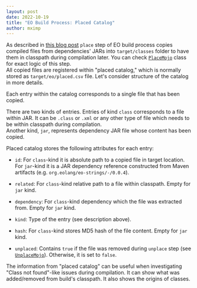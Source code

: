 ```yaml
---
layout: post
date: 2022-10-19
title: "EO Build Process: Placed Catalog"
author: mximp
---
```


As described in [this blog post](https://www.yegor256.com/2021/10/21/objectionary.html#place-)
`place` step of EO build process copies compiled files from dependencies' JARs
into `target/classes` folder to have them in classpath during compilation later. 
You can check [`PlaceMojo`](https://github.com/objectionary/eo/blob/master/eo-maven-plugin/src/main/java/org/eolang/maven/Place.java)
class for exact logic of this step.  
All copied files are registered within "placed catalog," which is normally stored as
`target/eo/placed.csv` file.
Let's consider structure of the catalog in more details.

<!--more-->

Each entry within the catalog corresponds to a single file that has been copied.

There are two kinds of entries. Entries of kind `class` corresponds to a file within JAR. 
It can be `.class` or `.xml` or any other type of file which needs to be within classpath
during compilation.  
Another kind, `jar`, represents dependency JAR file whose content has been copied.  

Placed catalog stores the following attributes for each entry:

* `id`:
For `class`-kind it is absolute path to a copied file in target location.
For `jar`-kind it is a JAR dependency reference constructed from Maven artifacts
(e.g. `org.eolang/eo-strings/-/0.0.4`).

* `related`:
For `class`-kind relative path to a file within classpath.
Empty for `jar` kind.

* `dependency`:
For `class`-kind dependency which the file was extracted from.
Empty for `jar` kind.

* `kind`:
Type of the entry (see description above).

* `hash`:
For `class`-kind stores MD5 hash of the file content.
Empty for `jar` kind.

* `unplaced`:
Contains `true` if the file was removed during `unplace` step
(see [`UnplaceMojo`](https://github.com/objectionary/eo/blob/master/eo-maven-plugin/src/main/java/org/eolang/maven/Unplace.java)).
Otherwise, it is set to `false`.

The information from "placed catalog" can be useful when investigating
"Class not found"-like issues during compilation. It can show what was added/removed
from build's classpath.
It also shows the origins of classes.
